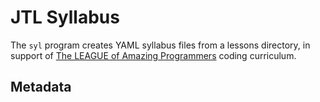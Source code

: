 # JTL Syllabus

The `syl` program creates YAML syllabus files from a lessons directory, in
support of [The LEAGUE of Amazing Programmers](jointheleague.org) coding
curriculum. 


## Metadata
